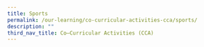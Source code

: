 ```yaml
---
title: Sports
permalink: /our-learning/co-curricular-activities-cca/sports/
description: ""
third_nav_title: Co–Curricular Activities (CCA)
---
```

